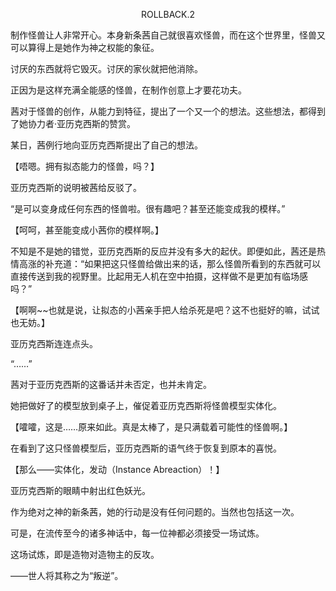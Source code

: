 <p align="center">ROLLBACK.2</p>

制作怪兽让人非常开心。本身新条茜自己就很喜欢怪兽，而在这个世界里，怪兽又可以算得上是她作为神之权能的象征。

讨厌的东西就将它毁灭。讨厌的家伙就把他消除。

正因为是这样充满全能感的怪兽，在制作创意上才要花功夫。

茜对于怪兽的创作，从能力到特征，提出了一个又一个的想法。这些想法，都得到了她协力者·亚历克西斯的赞赏。

某日，茜例行地向亚历克西斯提出了自己的想法。

【唔嗯。拥有拟态能力的怪兽，吗？】

亚历克西斯的说明被茜给反驳了。

“是可以变身成任何东西的怪兽啦。很有趣吧？甚至还能变成我的模样。”

【呵呵，甚至能变成小茜你的模样啊。】

不知是不是她的错觉，亚历克西斯的反应并没有多大的起伏。即便如此，茜还是热情高涨的补充道：“如果把这只怪兽给做出来的话，那么怪兽所看到的东西就可以直接传送到我的视野里。比起用无人机在空中拍摄，这样做不是更加有临场感吗？”

【啊啊~~也就是说，让拟态的小茜亲手把人给杀死是吧？这不也挺好的嘛，试试也无妨。】

亚历克西斯连连点头。

“……”

茜对于亚历克西斯的这番话并未否定，也并未肯定。

她把做好了的模型放到桌子上，催促着亚历克西斯将怪兽模型实体化。

【嚯嚯，这是……原来如此。真是太棒了，是只满载着可能性的怪兽啊。】

在看到了这只怪兽模型后，亚历克西斯的语气终于恢复到原本的喜悦。

【那么——实体化，发动（Instance Abreaction）！】

亚历克西斯的眼睛中射出红色妖光。

作为绝对之神的新条茜，她的行动是没有任何问题的。当然也包括这一次。

可是，在流传至今的诸多神话中，每一位神都必须接受一场试炼。

这场试炼，即是造物对造物主的反攻。

——世人将其称之为“叛逆”。


